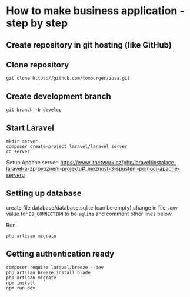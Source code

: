 # How to make business application - step by step

## Create repository in git hosting (like GitHub)

## Clone repository

```
git clone https://github.com/tomburger/zusa.git
```

## Create development branch

```
git branch -b develop
```

## Start Laravel

```
mkdir server
composer create-project laravel/laravel server
cd server
```

Setup Apache server: https://www.itnetwork.cz/php/laravel/instalace-laravel-a-zprovozneni-projektu#_moznost-3-spusteni-pomoci-apache-serveru

## Setting up database

create file database/database.sqlite (can be empty)
change in file `.env` value for `DB_CONNECTION` to be `sqlite` and comment other lines below.

Run 
```
php artisan migrate
```

## Getting authentication ready

```
composer require laravel/breeze --dev
php artisan breeze:install blade
php artisan migrate
npm install
npm run dev
```

